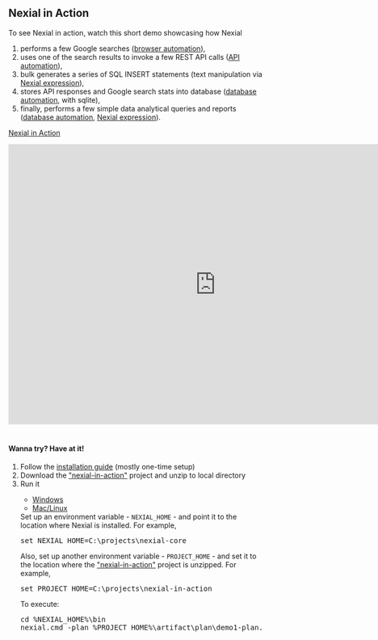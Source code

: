 ## Nexial in Action
To see Nexial in action, watch this short demo showcasing how Nexial 
1. performs a few Google searches ([browser automation](/commands/web/)), 
2. uses one of the search results to invoke a few REST API calls ([API automation](/commands/ws/)),
3. bulk generates a series of SQL INSERT statements (text manipulation via [Nexial expression](/expressions/)),
4. stores API responses and Google search stats into database ([database automation](/commands/rdbms), with sqlite),
5. finally, performs a few simple data analytical queries and reports ([database automation](/commands/rdbms), [Nexial expression](/expressions)). 

[Nexial in Action](https://www.youtube.com/watch?v=b372XikN1YU&cc_lang_pref=en&cc_load_policy=1)
<iframe width="820" height="555" src="https://www.youtube-nocookie.com/embed/b372XikN1YU?cc_lang_pref=en&cc_load_policy=1" 
  frameborder="0" style="margin-bottom:20px" allow="autoplay; encrypted-media" allowfullscreen></iframe>

#### Wanna try? Have at it!
<ol>
<li>
  Follow the <a href="https://nexiality.github.io/documentation/userguide/InstallingNexial">installation guide</a> 
  (mostly one-time setup)
</li>
<li>
  Download the <a href="nexial-in-action.zip">"nexial-in-action"</a> project and unzip to local directory
</li>
<li>Run it
<div class="tabs">
    <ul class="tab-links tabs-collapsed">
        <li class="active"><a href="#tabwin">Windows</a></li>
        <li><a href="#tabmac">Mac/Linux</a></li>
    </ul>
    <div class="tab-content">
        <div id="tabwin" class="tab active">
        Set up an environment variable - <code>NEXIAL_HOME</code> - and point it to the location where Nexial is 
        installed. For example,
<pre>set NEXIAL_HOME=C:\projects\nexial-core</pre>
        Also, set up another environment variable - <code>PROJECT_HOME</code> - and set it to the location where 
        the <a href="nexial-in-action.zip">"nexial-in-action"</a> project is unzipped. For example,
<pre>set PROJECT_HOME=C:\projects\nexial-in-action</pre>
        To execute:
<pre>
cd %NEXIAL_HOME%\bin
nexial.cmd -plan %PROJECT_HOME%\artifact\plan\demo1-plan.xlsx
</pre>
        </div>
        <div id="tabmac" class="tab" style= "display:none;">
        Set up an environment variable - <code>NEXIAL_HOME</code> - and point it to the location where Nexial is 
        installed. For example,
<pre>export NEXIAL_HOME=~/projects/nexial-core</pre>
        Also, set up another environment variable - <code>PROJECT_HOME</code> - and set it to the location where 
        the <a href="nexial-in-action.zip">"nexial-in-action"</a> project is unzipped. For example,
<pre>export PROJECT_HOME=~/projects/nexial-in-action</pre>
        To execute:
<pre>
cd $NEXIAL_HOME/bin
./nexial.sh -plan $PROJECT_HOME/artifact/plan/demo1-plan.xlsx
</pre>
        </div>
    </div>
</div>
</li>
</ol>
<br/>
